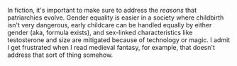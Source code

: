 In fiction, it's important to make sure to address the _reasons_ that patriarchies evolve. Gender equality is easier in a society where childbirth isn't very dangerous, early childcare can be handled equally by either gender (aka, formula exists), and sex-linked characteristics like testosterone and size are mitigated because of technology or magic. I admit I get frustrated when I read medieval fantasy, for example, that doesn't address that sort of thing somehow.
